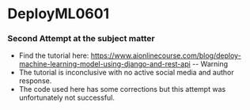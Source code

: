 # DeployML0601

### Second Attempt at the subject matter

- Find the tutorial here: https://www.aionlinecourse.com/blog/deploy-machine-learning-model-using-django-and-rest-api
-- Warning 
- The tutorial is inconclusive with no active social media and author response.
- The code used here has some corrections but this attempt was unfortunately not successful.
